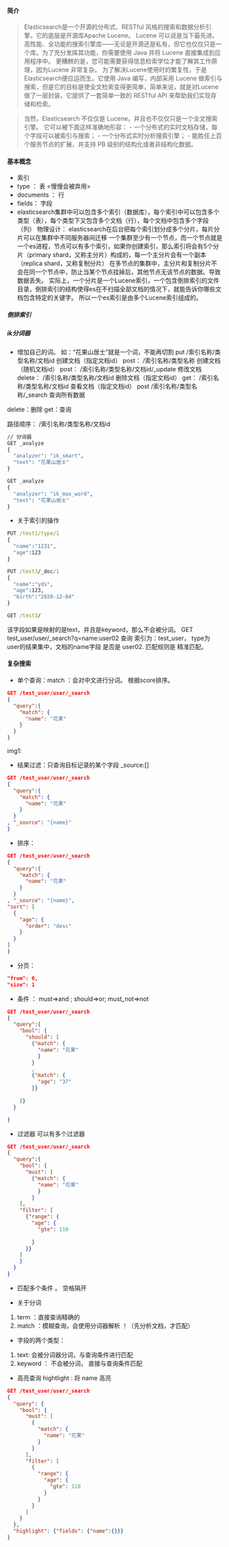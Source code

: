 <!-- ## ElasticSearch 教程 -->

#### 简介
> Elasticsearch是一个开源的分布式、RESTful 风格的搜索和数据分析引擎，它的底层是开源库Apache Lucene。
> Lucene 可以说是当下最先进、高性能、全功能的搜索引擎库——无论是开源还是私有，但它也仅仅只是一个库。为了充分发挥其功能，你需要使用 Java 并将 Lucene 直接集成到应用程序中。 更糟糕的是，您可能需要获得信息检索学位才能了解其工作原理，因为Lucene 非常复杂。
> 为了解决Lucene使用时的繁复性，于是Elasticsearch便应运而生。它使用 Java 编写，内部采用 Lucene 做索引与搜索，但是它的目标是使全文检索变得更简单，简单来说，就是对Lucene 做了一层封装，它提供了一套简单一致的 RESTful API 来帮助我们实现存储和检索。

> 当然，Elasticsearch 不仅仅是 Lucene，并且也不仅仅只是一个全文搜索引擎。 它可以被下面这样准确地形容：
    - 一个分布式的实时文档存储，每个字段可以被索引与搜索；
    - 一个分布式实时分析搜索引擎；
    - 能胜任上百个服务节点的扩展，并支持 PB 级别的结构化或者非结构化数据。


#### 基本概念
- 索引
- type ：  表  <慢慢会被弃用>
- documents ： 行 
- fields： 字段
- elasticsearch集群中可以包含多个索引（数据库），每个索引中可以包含多个类型（表），每个类型下又包含多个文档（行），每个文档中包含多个字段（列）
物理设计：
elasticsearch在后台把每个索引划分成多个分片，每片分片可以在集群中不同服务器间迁移
一个集群至少有一个节点，而一个节点就是一个es进程，节点可以有多个索引，如果你创建索引，那么索引将会有5个分片（primary shard，又称主分片）构成的，每一个主分片会有一个副本（replica shard，又称复制分片）
在多节点的集群中，主分片和复制分片不会在同一个节点中，防止当某个节点挂掉后，其他节点无该节点的数据。导致数据丢失。
实际上，一个分片是一个Lucene索引，一个包含倒排索引的文件目录，倒排索引的结构使得es在不扫描全部文档的情况下，就能告诉你哪些文档包含特定的关键字。
所以一个es索引是由多个Lucene索引组成的。
##### 倒排索引

##### ik分词器

- 增加自己的词。 如：“花果山居士”就是一个词，不能再切割
put     /索引名称/类型名称/文档id   创建文档（指定文档id）
post：  /索引名称/类型名称   创建文档（随机文档id）
post：  /索引名称/类型名称/文档id/_update   修改文档
delete：  /索引名称/类型名称/文档id   删除文档（指定文档id）
get：  /索引名称/类型名称/文档id   查看文档（指定文档id）
post  /索引名称/类型名称/_search   查询所有数据

delete：删除
get：查询

路径顺序：      /索引名称/类型名称/文档id




```cmd
// 分词器
GET _analyze
{
  "analyzer": "ik_smart",
  "text": "花果山居士"
}

GET _analyze
{
  "analyzer": "ik_max_word",
  "text": "花果山居士"
}

```
- 关于索引的操作
```cmd
PUT /test1/type/1
{
  "name":"1231",
  "age":123
}

PUT /test3/_doc/1
{
  "name":"yds",
  "age":123,
  "birth":"2020-12-04"
}

GET /test3/
```

该字段如果是映射的是text，并且是keyword，那么不会被分词。
GET test_user/user/_search?q=name:user02
 查询 索引为：test_user， type为user的结果集中，文档的name字段 是否是 user02. 匹配规则是 精准匹配。

#### 复杂搜索

- 单个查询：match ：会对中文进行分词。 根据score排序。
```json
GET /test_user/user/_search
{
  "query":{
    "match": {
      "name": "花果"
    }
  }
}
```
img1:

- 结果过滤：只查询目标记录的某个字段
_source:[]
```json
GET /test_user/user/_search
{
  "query":{
    "match": {
      "name": "花果"
    }
  }
, "_source": "{name}"
}
```
- 排序：
```json
GET /test_user/user/_search
{
  "query":{
    "match": {
      "name": "花果"
    }
  }
, "_source": "{name}",
"sort": [
  {
    "age": {
      "order": "desc"
    }
  }
]
}
```
- 分页：
```json
"from": 0,
"size": 1
```
- 条件 ： must=>and ; should=>or; must_not=>not 
```json
GET /test_user/user/_search
{
  "query":{
    "bool": {
      "should": [
        {"match": {
          "name": "花果"
          }
        }
        ,
        {"match": {
          "age": "37"
        }}
        
    ]}
  }

}
```

 
- 过滤器  可以有多个过滤器
```json
GET /test_user/user/_search
{
  "query":{
    "bool": {
      "must": [
        {"match": {
          "name": "花果"
          }
        }
    ],
    "filter": [
      {"range": {
        "age": {
          "gte": 110
          
        }
      }}
    ]
    }
  }
}
```

- 匹配多个条件 。 空格隔开 


- 关于分词
1. term ：直接查询精确的
2. match ：模糊查询，会使用分词器解析 ！（先分析文档，才匹配）
  - 字段的两个类型：
  1. text: 会被分词器分词，与查询条件进行匹配
  2. keyword ： 不会被分词， 直接与查询条件匹配

- 高亮查询 
hightlight : 将 name 高亮 
```json
GET /test_user/user/_search
{
  "query": {
    "bool": {
      "must": [
        {
          "match": {
            "name": "花果"
          }
        }
      ],
      "filter": [
        {
          "range": {
            "age": {
              "gte": 110
            }
          }
        }
      ]
    }
  },
  "highlight": {"fields": {"name":{}}}
}
```













